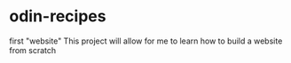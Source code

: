 # odin-recipes
first "website"
This project will allow for me to 
learn how to build a website from scratch